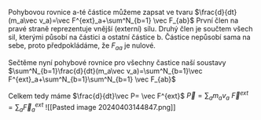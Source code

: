 Pohybovou rovnice a-té částice můžeme zapsat ve tvaru
$\frac{d}{dt}(m_a\vec v_a)=\vec F^{ext}_a+\sum^N_{b=1} \vec F_{ab}$
První člen na pravé straně reprezentuje vnější (externí) sílu. Druhý člen je součtem všech sil, kterými působí na částici a ostatní částice b. Částice nepůsobí sama na sebe, proto předpokládáme, že $F_{aa}$ je nulové. 

Sečtěme nyní pohybové rovnice pro všechny častice naší soustavy
$\sum^N_{b=1}\frac{d}{dt}(m_a\vec v_a)=\sum^N_{b=1}\vec F^{ext}_a+\sum^N_{b=1}\sum^N_{b=1} \vec F_{ab}$

Celkem tedy máme
$\frac{d}{dt}\vec P= \vec F^{ext}$
$\vec P = \sum_a m_av_a$
$\vec F^{ext}=\sum_a\vec F_a^{ext}$
![[Pasted image 20240403144847.png]]
